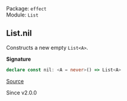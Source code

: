 Package: `effect`<br />
Module: `List`<br />

## List.nil

Constructs a new empty `List<A>`.

**Signature**

```ts
declare const nil: <A = never>() => List<A>
```

[Source](https://github.com/Effect-TS/effect/tree/main/packages/effect/src/List.ts#L251)

Since v2.0.0